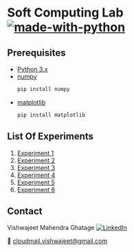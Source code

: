 # Soft Computing Lab <br /> [![made-with-python](https://img.shields.io/badge/Made%20with-Python-1f425f.svg)](https://www.python.org/)

## Prerequisites
- [Python 3.x](https://www.python.org/)
- [numpy](https://pypi.org/project/numpy/)
    ```sh
    pip install numpy
    ```
- [matplotlib](https://pypi.org/project/matplotlib/)
    ```sh
    pip install matplotlib
    ```

## List Of Experiments
1. [Experiment 1](https://github.com/cloud-VG/Soft-Computing-Lab/blob/master/Simple_XOR.py)
2. [Experiment 2](https://github.com/cloud-VG/Soft-Computing-Lab/blob/master/McP_AND.py)
3. [Experiment 3](https://github.com/cloud-VG/Soft-Computing-Lab/blob/master/McP_XOR.py)
4. [Experiment 4](https://github.com/cloud-VG/Soft-Computing-Lab/blob/master/Perceptron.py)
5. [Experiment 5](https://github.com/cloud-VG/Soft-Computing-Lab/blob/master/Adaline_ANDNOT.py)
6. [Experiment 6](https://github.com/cloud-VG/Soft-Computing-Lab/blob/master/Madline_XOR.py)

## Contact
Vishwajeet Mahendra Ghatage
[![LinkedIn](https://img.shields.io/badge/-LinkedIn-black.svg?style=flat-square&logo=linkedin&colorB=555)](https://www.linkedin.com/in/vishwajeet-ghatage-75153213a/)

:e-mail: [cloudmail.vishwajeet@gmail.com](cloudmail.vishwajeet@gmail.com)	   
